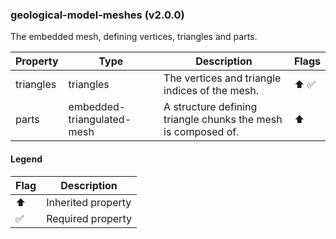 ### geological-model-meshes (v2.0.0)
The embedded mesh, defining vertices, triangles and parts.

| Property | Type | Description | Flags |
|---|---|---|---|
| triangles | triangles | The vertices and triangle indices of the mesh. | ⬆️ ✅ |
| parts | embedded-triangulated-mesh | A structure defining triangle chunks the mesh is composed of. | ⬆️ |


#### Legend

| Flag | Description |
| --- | --- |
| ⬆️ | Inherited property |
| ✅ | Required property |

